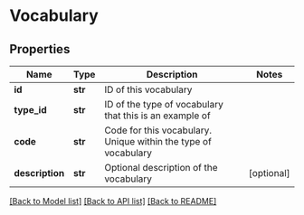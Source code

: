 # Vocabulary

## Properties
Name | Type | Description | Notes
------------ | ------------- | ------------- | -------------
**id** | **str** | ID of this vocabulary | 
**type_id** | **str** | ID of the type of vocabulary that this is an example of | 
**code** | **str** | Code for this vocabulary. Unique within the type of vocabulary | 
**description** | **str** | Optional description of the vocabulary | [optional] 

[[Back to Model list]](../README.md#documentation-for-models) [[Back to API list]](../README.md#documentation-for-api-endpoints) [[Back to README]](../README.md)


